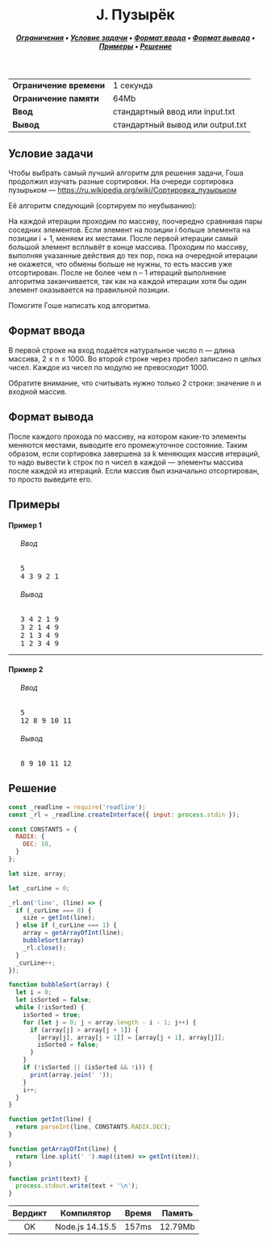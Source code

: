 <h1 align="center">J. Пузырёк</h1>

<h5 align="center">
<a href="#limits">Ограничения</a>
•
<a href="#task">Условие задачи</a>
•
<a href="#input">Формат ввода</a>
•
<a href="#output">Формат вывода</a>
•
<a href="#examples">Примеры</a>
•
<a href="#solution">Решение</a>
</h5>

<br>

<table id="limits">
<tbody>
<tr>
<td>
<b>Ограничение времени</b>
</td>
<td>
1 секунда
</td>
</tr>
<tr>
<td>
<b>Ограничение памяти</b>
</td>
<td>
64Mb
</td>
</tr>
<tr>
<td>
<b>Ввод</b>
</td>
<td>
стандартный ввод или input.txt
</td>
</tr>
<tr>
<td>
<b>Вывод</b>
</td>
<td>
стандартный вывод или output.txt
</td>
</tr>
</tbody>
</table>

<h2 id="task">Условие задачи</h2>

Чтобы выбрать самый лучший алгоритм для решения задачи, Гоша продолжил изучать разные сортировки. На очереди сортировка пузырьком — https://ru.wikipedia.org/wiki/Сортировка_пузырьком

Её алгоритм следующий (сортируем по неубыванию):

На каждой итерации проходим по массиву, поочередно сравнивая пары соседних элементов. Если элемент на позиции i больше элемента на позиции i + 1, меняем их местами. После первой итерации самый большой элемент всплывёт в конце массива.
Проходим по массиву, выполняя указанные действия до тех пор, пока на очередной итерации не окажется, что обмены больше не нужны, то есть массив уже отсортирован.
После не более чем n – 1 итераций выполнение алгоритма заканчивается, так как на каждой итерации хотя бы один элемент оказывается на правильной позиции.

Помогите Гоше написать код алгоритма.

<h2 id="input">Формат ввода</h2>

В первой строке на вход подаётся натуральное число n — длина массива, 2 ≤ n ≤ 1000.
Во второй строке через пробел записано n целых чисел.
Каждое из чисел по модулю не превосходит 1000.

Обратите внимание, что считывать нужно только 2 строки: значение n и входной массив.

<h2 id="output">Формат вывода</h2>

После каждого прохода по массиву, на котором какие-то элементы меняются местами, выводите его промежуточное состояние.
Таким образом, если сортировка завершена за k меняющих массив итераций, то надо вывести k строк по n чисел в каждой — элементы массива после каждой из итераций.
Если массив был изначально отсортирован, то просто выведите его.

<h2 id="examples">Примеры</h2>

<h4>Пример 1</h4>
<ul>
<h6>Ввод</h6>
<pre>
5
4 3 9 2 1
</pre>

<h6>Вывод</h6>
<pre>
3 4 2 1 9
3 2 1 4 9
2 1 3 4 9
1 2 3 4 9
</pre>
</ul>

<hr>

<h4>Пример 2</h4>
<ul>
<h6>Ввод</h6>
<pre>
5
12 8 9 10 11
</pre>

<h6>Вывод</h6>
<pre>
8 9 10 11 12
</pre>
</ul>

<h2 id="solution">Решение</h2>

```javascript
const _readline = require('readline');
const _rl = _readline.createInterface({ input: process.stdin });

const CONSTANTS = {
  RADIX: {
    DEC: 10,
  }
};

let size, array;

let _curLine = 0;

_rl.on('line', (line) => {
  if (_curLine === 0) {
    size = getInt(line);
  } else if (_curLine === 1) {
    array = getArrayOfInt(line);
    bubbleSort(array)
    _rl.close();
  }
  _curLine++;
});

function bubbleSort(array) {
  let i = 0;
  let isSorted = false;
  while (!isSorted) {
    isSorted = true;
    for (let j = 0; j < array.length - i - 1; j++) {
      if (array[j] > array[j + 1]) {
        [array[j], array[j + 1]] = [array[j + 1], array[j]];
        isSorted = false;
      }
    }
    if (!isSorted || (isSorted && !i)) {
      print(array.join(' '));
    }
    i++;
  }
}

function getInt(line) {
  return parseInt(line, CONSTANTS.RADIX.DEC);
}

function getArrayOfInt(line) {
  return line.split(' ').map((item) => getInt(item));
}

function print(text) {
  process.stdout.write(text + '\n');
}
```
<table>
  <thead>
    <tr>
      <th>Вердикт</th>
      <th>Компилятор</th>
      <th>Время</th>
      <th>Память</th>
    </tr>
  </thead>
  <tbody>
<tr align="center">
<td>OK</td>
<td>Node.js 14.15.5</td>
<td>157ms</td>
<td>12.79Mb</td>
</tr>
  </tbody>
</table>